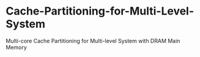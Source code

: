 # Cache-Partitioning-for-Multi-Level-System
 Multi-core Cache Partitioning for Multi-level System with DRAM Main Memory
